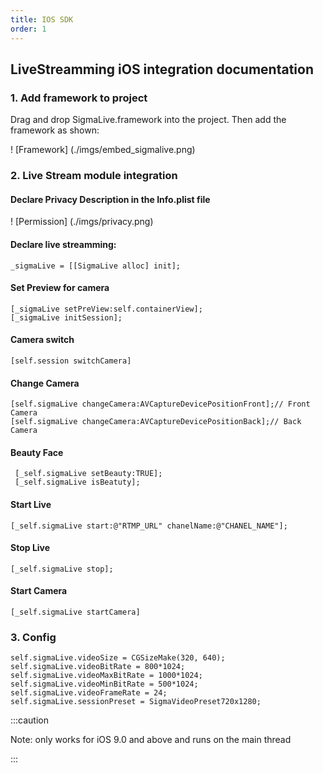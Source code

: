 ```yaml
---
title: IOS SDK
order: 1
---
```


## LiveStreamming iOS integration documentation

### 1. Add framework to project

Drag and drop SigmaLive.framework into the project. Then add the framework as shown:

! [Framework] (./imgs/embed_sigmalive.png)

### 2. Live Stream module integration

<div class="section-list">
<div class="section">

#### Declare Privacy Description in the Info.plist file

! [Permission] (./imgs/privacy.png)


<div class="section">

#### Declare live streamming:

```
_sigmaLive = [[SigmaLive alloc] init];
```


<div class="section">

#### Set Preview for camera

```
[_sigmaLive setPreView:self.containerView];
[_sigmaLive initSession];
```


<div class="section">

#### Camera switch

```
[self.session switchCamera]
```


<div class="section">

#### Change Camera

```
[self.sigmaLive changeCamera:AVCaptureDevicePositionFront];// Front Camera
[self.sigmaLive changeCamera:AVCaptureDevicePositionBack];// Back Camera
```


<div class="section">

#### Beauty Face

```
 [_self.sigmaLive setBeauty:TRUE];
 [_self.sigmaLive isBeatuty];
```


<div class="section">

#### Start Live

```
[_self.sigmaLive start:@"RTMP_URL" chanelName:@"CHANEL_NAME"];
```

#### Stop Live

```
[_self.sigmaLive stop];
```


<div class="section">

#### Start Camera

```
[_self.sigmaLive startCamera]
```




### 3. Config

```
self.sigmaLive.videoSize = CGSizeMake(320, 640);
self.sigmaLive.videoBitRate = 800*1024;
self.sigmaLive.videoMaxBitRate = 1000*1024;
self.sigmaLive.videoMinBitRate = 500*1024;
self.sigmaLive.videoFrameRate = 24;
self.sigmaLive.sessionPreset = SigmaVideoPreset720x1280;
```

:::caution

Note: only works for iOS 9.0 and above and runs on the main thread

:::
